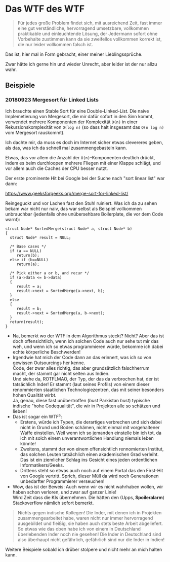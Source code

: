 # Das WTF des WTF

> Für jedes große Problem findet sich, mit ausreichend Zeit, fast immer eine
> gut verständliche, hervorragend umsetzbare, vollkommen praktikable und einleuchtende Lösung,
> der Jedermann sofort ohne Vorbehalte zustimmen kann da sie zweifellos vollkommen korrekt ist,
> die nur leider vollkommen falsch ist.

Das ist, hier mal in Form gebracht, einer meiner Lieblingssprüche.

Zwar hätte ich gerne hin und wieder Unrecht, aber leider ist der nur allzu wahr.

## Beispiele

### 20180923 Mergesort für Linked Lists

Ich brauchte einen Stable Sort für eine Double-Linked-List.
Die naive Implemetierung von Mergesort, die mir dafür sofort in den Sinn kommt,
verwendet mehrere Komponenten der Komplexität `O(n)` in einer Rekursionskomplexität von `O(log n)`
(so dass halt insgesamt das `O(n log n)` vom Mergesort rauskommt).

Ich dachte mir, da muss es doch im Internet sicher etwas clevereres geben,
als das, was ich da schnell mal zusammengebasteln kann.

Etwas, das vor allem die Anzahl der `O(n)`-Komponenten deutlich drückt,
indem es beim durchloopen mehrere Fliegen mit einer Klappe schlägt,
und vor allem auch die Caches der CPU besser nutzt.

Der erste prominente Hit bei Google bei der Suche nach "sort linear list" war dann:

https://www.geeksforgeeks.org/merge-sort-for-linked-list/

Reingeguckt und vor Lachen fast den Stuhl ruiniert.
Was ich da zu sehen bekam war nicht nur naiv,
das war selbst als Beispiel vollkommen unbrauchbar
(jedenfalls ohne unübersehbare Boilerplate, die vor dem Code warnt):

	struct Node* SortedMerge(struct Node* a, struct Node* b)  
	{ 
	  struct Node* result = NULL; 

	  /* Base cases */
	  if (a == NULL)  
	     return(b); 
	  else if (b==NULL)  
	     return(a); 

	  /* Pick either a or b, and recur */
	  if (a->data <= b->data)  
	  { 
	     result = a; 
	     result->next = SortedMerge(a->next, b); 
	  } 
	  else 
	  { 
	     result = b; 
	     result->next = SortedMerge(a, b->next); 
	  } 
	  return(result); 
	} 

- Na, bemerkt wo der WTF in dem Algorithmus steckt?  Nicht?  Aber das ist doch offensichtlich,
  wenn ich solchen Code auch nur sehe tut mir das weh,
  und wenn ich so etwas programmieren würde, bekomme ich dabei echte körperliche Beschwerden!
- Irgendwie hat mich der Code dann an das erinnert, was ich so von gewissen Outsourcings her kenne.  
  Code, der zwar alles richtig, das aber grundsätzlich falschherrum macht, der stammt gar nicht selten aus Indien.  
  Und siehe da, ROTFLMAO, der Typ, der das da verbrochen hat, der ist tatsächlich Inder!
  Er stammt (laut seines Profils) von einem dieser renommierten staatlichen Technologiezentren,
  das mit seiner besonders hohen Qualität wirbt.  
  Ja, genau, diese fast unübertroffen (*hust* Parkistan *hust*) typische indische "hohe Codequalität",
  die wir in Projekten alle so schätzen und lieben!  
- Das ist sogar ein WTF³:
  - Erstens, würde ich Typen, die derartiges verbrechen und sich dabei nicht in Grund und Boden schämen,
    nicht einmal mit vorgehaltener Waffe einstellen.
    Weil wenn ich so jemanden einstelle bin ich tot, da ich mit solch einem unverantwortlichen Handlung niemals leben könnte!
  - Zweitens, stammt der von einem offensichtlich rennomierten Institut,
    das solchen Leuten tatsächlich einen akademischen Grad verleiht.
    Das ist ein ziemlicher Schlag ins Gesicht eines jeden ordentlichen Informatikers/Geeks.
  - Drittens steht so etwas auch noch auf einem Portal das den First-Hit von Google vertritt.
    Sprich, dieser Müll da wird noch Generationen unbedarfter Programmierer verseuchen!
- Wow, das ist der Beweis:  Auch wenn wir es nicht wahrhaben wollen, wir haben schon verloren, und zwar auf ganzer Linie!  
  Wird Zeit dass die KIs übernehmen.  Die hätten den (Upps, **Spoileralarm**) Stackoverflow nämlich sofort bemerkt.

> Nichts gegen indische Kollegen!  Die Inder, mit denen ich in Projekten zusammengearbeitet habe,
> waren nicht nur immer hervorragend ausgebildet und fleißig, sie haben auch stets beste Arbeit abgeliefert.
> So etwas wie das oben habe ich von einem in Deutschland überlebenden Inder noch nie gesehen!
> Die Inder in Deutschland sind also überhaupt nicht gefährlich, gefährlich sind nur die Inder in Indien!

Weitere Beispiele sobald ich drüber stolpere und nicht mehr an mich halten kann.
